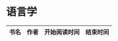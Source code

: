 # 语言学


 书名  | 作者  | 开始阅读时间  | 结束时间  
------------  | -------------  |------------- |------------- | 